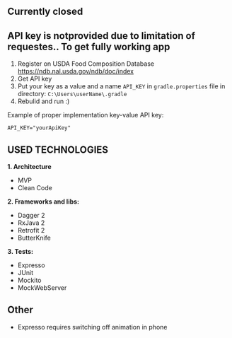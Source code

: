 ## Currently closed

## API key is notprovided due to limitation of requestes.. To get fully working app

1. Register on USDA Food Composition Database https://ndb.nal.usda.gov/ndb/doc/index
2. Get API key
3. Put your key as a value and a name `API_KEY` in `gradle.properties` file in directory: `C:\Users\userName\.gradle`
4. Rebulid and run :)

Example of proper implementation key-value API key:
```
API_KEY="yourApiKey"
```
## USED TECHNOLOGIES

**1. Architecture**
  - MVP
  - Clean Code

**2. Frameworks and libs:**
  - Dagger 2
  - RxJava 2
  - Retrofit 2
  - ButterKnife

**3. Tests:**
  - Expresso
  - JUnit
  - Mockito
  - MockWebServer

## Other
- Expresso requires switching off animation in phone
